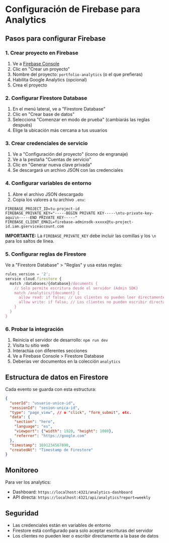 # Configuración de Firebase para Analytics

## Pasos para configurar Firebase

### 1. Crear proyecto en Firebase
1. Ve a [Firebase Console](https://console.firebase.google.com/)
2. Clic en "Crear un proyecto"
3. Nombre del proyecto: `portfolio-analytics` (o el que prefieras)
4. Habilita Google Analytics (opcional)
5. Crea el proyecto

### 2. Configurar Firestore Database
1. En el menú lateral, ve a "Firestore Database"
2. Clic en "Crear base de datos"
3. Selecciona "Comenzar en modo de prueba" (cambiarás las reglas después)
4. Elige la ubicación más cercana a tus usuarios

### 3. Crear credenciales de servicio
1. Ve a "Configuración del proyecto" (ícono de engranaje)
2. Ve a la pestaña "Cuentas de servicio"
3. Clic en "Generar nueva clave privada"
4. Se descargará un archivo JSON con las credenciales

### 4. Configurar variables de entorno
1. Abre el archivo JSON descargado
2. Copia los valores a tu archivo `.env`:

```env
FIREBASE_PROJECT_ID=tu-project-id
FIREBASE_PRIVATE_KEY="-----BEGIN PRIVATE KEY-----\ntu-private-key-aqui\n-----END PRIVATE KEY-----"
FIREBASE_CLIENT_EMAIL=firebase-adminsdk-xxxxx@tu-project-id.iam.gserviceaccount.com
```

**IMPORTANTE:** La `FIREBASE_PRIVATE_KEY` debe incluir las comillas y los `\n` para los saltos de línea.

### 5. Configurar reglas de Firestore
Ve a "Firestore Database" > "Reglas" y usa estas reglas:

```javascript
rules_version = '2';
service cloud.firestore {
  match /databases/{database}/documents {
    // Solo permite escritura desde el servidor (Admin SDK)
    match /analytics/{document} {
      allow read: if false; // Los clientes no pueden leer directamente
      allow write: if false; // Los clientes no pueden escribir directamente
    }
  }
}
```

### 6. Probar la integración
1. Reinicia el servidor de desarrollo: `npm run dev`
2. Visita tu sitio web
3. Interactúa con diferentes secciones
4. Ve a Firebase Console > Firestore Database
5. Deberías ver documentos en la colección `analytics`

## Estructura de datos en Firestore

Cada evento se guarda con esta estructura:

```json
{
  "userId": "usuario-unico-id",
  "sessionId": "sesion-unica-id",
  "type": "page_view", // o "click", "form_submit", etc.
  "data": {
    "section": "hero",
    "language": "es",
    "viewport": {"width": 1920, "height": 1080},
    "referrer": "https://google.com"
  },
  "timestamp": 1691234567890,
  "createdAt": "Timestamp de Firestore"
}
```

## Monitoreo

Para ver los analytics:
- Dashboard: `https://localhost:4321/analytics-dashboard`
- API directa: `https://localhost:4321/api/analytics?report=weekly`

## Seguridad

- Las credenciales están en variables de entorno
- Firestore está configurado para solo aceptar escrituras del servidor
- Los clientes no pueden leer o escribir directamente a la base de datos